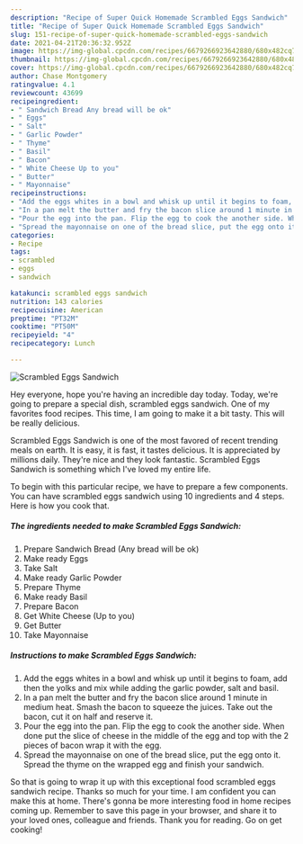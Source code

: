 ```yaml
---
description: "Recipe of Super Quick Homemade Scrambled Eggs Sandwich"
title: "Recipe of Super Quick Homemade Scrambled Eggs Sandwich"
slug: 151-recipe-of-super-quick-homemade-scrambled-eggs-sandwich
date: 2021-04-21T20:36:32.952Z
image: https://img-global.cpcdn.com/recipes/6679266923642880/680x482cq70/scrambled-eggs-sandwich-recipe-main-photo.jpg
thumbnail: https://img-global.cpcdn.com/recipes/6679266923642880/680x482cq70/scrambled-eggs-sandwich-recipe-main-photo.jpg
cover: https://img-global.cpcdn.com/recipes/6679266923642880/680x482cq70/scrambled-eggs-sandwich-recipe-main-photo.jpg
author: Chase Montgomery
ratingvalue: 4.1
reviewcount: 43699
recipeingredient:
- " Sandwich Bread Any bread will be ok"
- " Eggs"
- " Salt"
- " Garlic Powder"
- " Thyme"
- " Basil"
- " Bacon"
- " White Cheese Up to you"
- " Butter"
- " Mayonnaise"
recipeinstructions:
- "Add the eggs whites in a bowl and whisk up until it begins to foam, add then the yolks and mix while adding the garlic powder, salt and basil."
- "In a pan melt the butter and fry the bacon slice around 1 minute in medium heat. Smash the bacon to squeeze the juices. Take out the bacon, cut it on half and reserve it."
- "Pour the egg into the pan. Flip the egg to cook the another side. When done put the slice of cheese in the middle of the egg and top with the 2 pieces of bacon wrap it with the egg."
- "Spread the mayonnaise on one of the bread slice, put the egg onto it. Spread the thyme on the wrapped egg and finish your sandwich."
categories:
- Recipe
tags:
- scrambled
- eggs
- sandwich

katakunci: scrambled eggs sandwich 
nutrition: 143 calories
recipecuisine: American
preptime: "PT32M"
cooktime: "PT50M"
recipeyield: "4"
recipecategory: Lunch

---
```



![Scrambled Eggs Sandwich](https://img-global.cpcdn.com/recipes/6679266923642880/680x482cq70/scrambled-eggs-sandwich-recipe-main-photo.jpg)

Hey everyone, hope you're having an incredible day today. Today, we're going to prepare a special dish, scrambled eggs sandwich. One of my favorites food recipes. This time, I am going to make it a bit tasty. This will be really delicious.



Scrambled Eggs Sandwich is one of the most favored of recent trending meals on earth. It is easy, it is fast, it tastes delicious. It is appreciated by millions daily. They're nice and they look fantastic. Scrambled Eggs Sandwich is something which I've loved my entire life.


To begin with this particular recipe, we have to prepare a few components. You can have scrambled eggs sandwich using 10 ingredients and 4 steps. Here is how you cook that.

<!--inarticleads1-->

##### The ingredients needed to make Scrambled Eggs Sandwich:

1. Prepare  Sandwich Bread (Any bread will be ok)
1. Make ready  Eggs
1. Take  Salt
1. Make ready  Garlic Powder
1. Prepare  Thyme
1. Make ready  Basil
1. Prepare  Bacon
1. Get  White Cheese (Up to you)
1. Get  Butter
1. Take  Mayonnaise




<!--inarticleads2-->

##### Instructions to make Scrambled Eggs Sandwich:

1. Add the eggs whites in a bowl and whisk up until it begins to foam, add then the yolks and mix while adding the garlic powder, salt and basil.
1. In a pan melt the butter and fry the bacon slice around 1 minute in medium heat. Smash the bacon to squeeze the juices. Take out the bacon, cut it on half and reserve it.
1. Pour the egg into the pan. Flip the egg to cook the another side. When done put the slice of cheese in the middle of the egg and top with the 2 pieces of bacon wrap it with the egg.
1. Spread the mayonnaise on one of the bread slice, put the egg onto it. Spread the thyme on the wrapped egg and finish your sandwich.




So that is going to wrap it up with this exceptional food scrambled eggs sandwich recipe. Thanks so much for your time. I am confident you can make this at home. There's gonna be more interesting food in home recipes coming up. Remember to save this page in your browser, and share it to your loved ones, colleague and friends. Thank you for reading. Go on get cooking!
